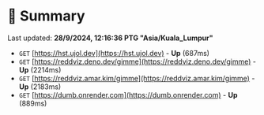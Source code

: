 # 📖 Summary
Last updated: **28/9/2024, 12:16:36 PTG "Asia/Kuala_Lumpur"**

- `GET` [https://hst.ujol.dev](https://hst.ujol.dev) - **Up** (687ms)
- `GET` [https://reddviz.deno.dev/gimme](https://reddviz.deno.dev/gimme) - **Up** (2214ms)
- `GET` [https://reddviz.amar.kim/gimme](https://reddviz.amar.kim/gimme) - **Up** (2183ms)
- `GET` [https://dumb.onrender.com](https://dumb.onrender.com) - **Up** (889ms)
